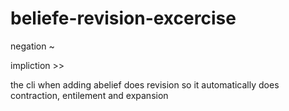 # beliefe-revision-excercise

negation ~

impliction >>

the cli when adding  abelief does revision
so it automatically does contraction, entilement and expansion
